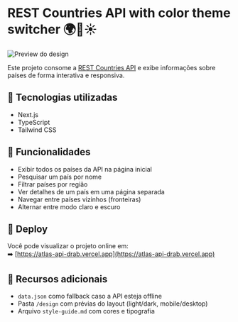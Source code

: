 # REST Countries API with color theme switcher 🌍🌙☀️

![Preview do design](./design/desktop-preview.jpg)

Este projeto consome a [REST Countries API](https://restcountries.com) e exibe informações sobre países de forma interativa e responsiva.

## 🔧 Tecnologias utilizadas

- Next.js
- TypeScript
- Tailwind CSS 

## 🎯 Funcionalidades

- Exibir todos os países da API na página inicial
- Pesquisar um país por nome
- Filtrar países por região
- Ver detalhes de um país em uma página separada
- Navegar entre países vizinhos (fronteiras)
- Alternar entre modo claro e escuro

## 🚀 Deploy

Você pode visualizar o projeto online em:  
➡️ [https://atlas-api-drab.vercel.app](https://atlas-api-drab.vercel.app)

## 📁 Recursos adicionais

- `data.json` como fallback caso a API esteja offline
- Pasta `/design` com prévias do layout (light/dark, mobile/desktop)
- Arquivo `style-guide.md` com cores e tipografia
